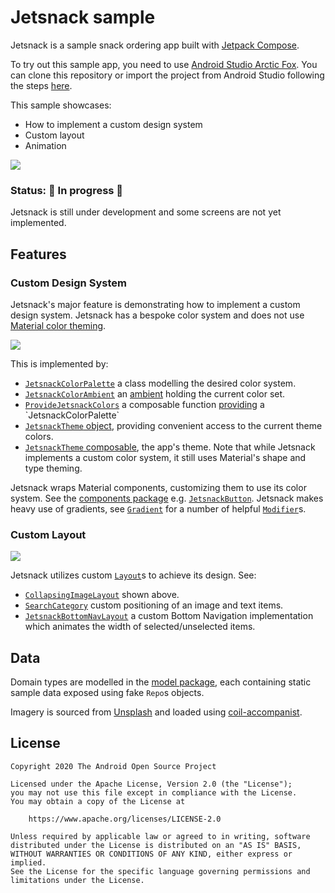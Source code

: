 # Jetsnack sample

Jetsnack is a sample snack ordering app built with [Jetpack Compose][compose].

To try out this sample app, you need to use 
[Android Studio Arctic Fox](https://developer.android.com/studio).
You can clone this repository or import the
project from Android Studio following the steps
[here](https://developer.android.com/jetpack/compose/setup#sample).

This sample showcases:

* How to implement a custom design system
* Custom layout
* Animation

<img src="screenshots/jetsnack.gif"/>

### Status: 🚧 In progress 🚧

Jetsnack is still under development and some screens are not yet implemented.

## Features

### Custom Design System

Jetsnack's major feature is demonstrating how to implement a custom design system. Jetsnack has a bespoke color system and does not use [Material color theming](https://material.io/design/color/the-color-system.html).

<img src="screenshots/color_system.png"/>

This is implemented by:

* [`JetsnackColorPalette`](app/src/main/java/com/example/jetsnack/ui/theme/Theme.kt#L114) a class modelling the desired color system.
* [`JetsnackColorAmbient`](app/src/main/java/com/example/jetsnack/ui/theme/Theme.kt#L231) an [ambient](https://developer.android.com/reference/kotlin/androidx/compose/Ambient) holding the current color set.
* [`ProvideJetsnackColors`](app/src/main/java/com/example/jetsnack/ui/theme/Theme.kt#L222) a composable function [providing](https://developer.android.com/reference/kotlin/androidx/compose/package-summary#Providers(androidx.compose.ProvidedValue,%20kotlin.Function0)) a `JetsnackColorPalette`
* [`JetsnackTheme` object](app/src/main/java/com/example/jetsnack/ui/theme/Theme.kt#L104), providing convenient access to the current theme colors.
* [`JetsnackTheme` composable](app/src/main/java/com/example/jetsnack/ui/theme/Theme.kt#L81), the app's theme. Note that while Jetsnack implements a custom color system, it still uses Material's shape and type theming.

Jetsnack wraps Material components, customizing them to use its color system. See the [components package](app/src/main/java/com/example/jetsnack/ui/components) e.g. [`JetsnackButton`](app/src/main/java/com/example/jetsnack/ui/components/Button.kt). Jetsnack makes heavy use of gradients, see [`Gradient`](app/src/main/java/com/example/jetsnack/ui/components/Gradient.kt) for a number of helpful [`Modifier`](https://developer.android.com/reference/kotlin/androidx/compose/ui/Modifier)s.

### Custom Layout

<img src="screenshots/snack_details.gif"/>

Jetsnack utilizes custom [`Layout`](https://developer.android.com/reference/kotlin/androidx/compose/ui/package-summary#layout_1)s to achieve its design. See:

* [`CollapsingImageLayout`](app/src/main/java/com/example/jetsnack/ui/snackdetail/SnackDetail.kt#L274) shown above.
* [`SearchCategory`](app/src/main/java/com/example/jetsnack/ui/home/search/Categories.kt#L97) custom positioning of an image and text items.
* [`JetsnackBottomNavLayout`](app/src/main/java/com/example/jetsnack/ui/home/Home.kt#L170) a custom Bottom Navigation implementation which animates the width of selected/unselected items.

## Data
Domain types are modelled in the [model package](app/src/main/java/com/example/jetsnack/model), each containing static sample data exposed using fake `Repo`s objects.

Imagery is sourced from [Unsplash](https://unsplash.com/) and loaded using [coil-accompanist][coil-accompanist].


## License

```
Copyright 2020 The Android Open Source Project

Licensed under the Apache License, Version 2.0 (the "License");
you may not use this file except in compliance with the License.
You may obtain a copy of the License at

    https://www.apache.org/licenses/LICENSE-2.0

Unless required by applicable law or agreed to in writing, software
distributed under the License is distributed on an "AS IS" BASIS,
WITHOUT WARRANTIES OR CONDITIONS OF ANY KIND, either express or implied.
See the License for the specific language governing permissions and
limitations under the License.
```

[compose]: https://developer.android.com/jetpack/compose
[coil-accompanist]: https://google.github.io/accompanist/coil/
